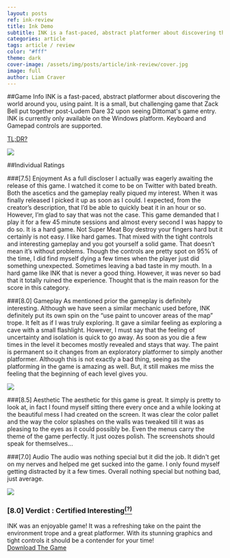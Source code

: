 ```yaml
---
layout: posts
ref: ink-review
title: Ink Demo
subtitle: INK is a fast-paced, abstract platformer about discovering the world around you, using paint.
categories: article
tags: article / review
color: "#fff"
theme: dark
cover-image: /assets/img/posts/article/ink-review/cover.jpg
image: full
author: Liam Craver
---
```

##Game Info
INK is a fast-paced, abstract platformer about discovering the world around you, using paint.
It is a small, but challenging game that Zack Bell put together post-Ludem Dare 32 upon seeing Dittomat's game entry.
INK is currently only available on the Windows platform. Keyboard and Gamepad controls are supported.

<a class="line-s" href="#end">TL;DR?</a>

<div class="image-wrapper">
  <img class="center full-width" src="/assets/img/posts/article/{{page.ref}}/screenshot1.gif">
</div>

##Individual Ratings

###[7.5] Enjoyment
As a full discloser I actually was eagerly awaiting the release of this game. I watched it come to be on Twitter
with bated breath. Both the ascetics and the gameplay really piqued my interest. When it was finally released I
picked it up as soon as I could. I expected, from the creator’s description, that I’d be able to quickly beat it
in an hour or so. However, I’m glad to say that was not the case. This game demanded that I play it for a few 45
minute sessions and almost every second I was happy to do so. It is a hard game. Not Super Meat Boy destroy your
fingers hard but it certainly is not easy. I like hard games. That mixed with the tight controls and interesting
gameplay and you got yourself a solid game. That doesn’t mean it’s without problems. Though the controls are pretty
spot on 95% of the time, I did find myself dying a few times when the player just did something unexpected. Sometimes
leaving a bad taste in my mouth. In a hard game like INK that is never a good thing. However,
it was never so bad that it totally ruined the experience. Thought that is the main reason for the score in this category.

###[8.0] Gameplay
As mentioned prior the gameplay is definitely interesting. Although we have seen a similar mechanic used before, INK definitely put its own spin on the “use paint to uncover areas of the map” trope. It felt as if I was truly exploring. It gave a similar feeling as exploring a cave with a small flashlight. However, I must say that the feeling of uncertainty and isolation is quick to go away. As soon as you die a few times in the level it becomes mostly revealed and stays that way. The paint is permanent so it changes from an exploratory platformer to simply another platformer. Although this is not exactly a bad thing, seeing as the platforming in the game is amazing as well. But, it still makes me miss the feeling that the beginning of each level gives you.

<div class="image-wrapper">
  <img class="center full-width" src="/assets/img/posts/article/{{page.ref}}/screenshot2.gif">
</div>

###[8.5] Aesthetic
The aesthetic for this game is great. It simply is pretty to look at, in fact I found myself sitting there every once and a while looking at the beautiful mess I had created on the screen. It was clear the color pallet and the way the color splashes on the walls was tweaked till it was as pleasing to the eyes as it could possibly be. Even the menus carry the theme of the game perfectly. It just oozes polish. The screenshots should speak for themselves...

###[7.0] Audio
The audio was nothing special but it did the job. It didn't get on my nerves and helped me get sucked into the game. I only found myself getting distracted by it a few times. Overall nothing special but nothing bad, just average.

<div class="image-wrapper">
  <img class="center full-width" src="/assets/img/posts/article/{{page.ref}}/screenshot3.gif">
</div>

<h3 id="end">[8.0] Verdict : Certified Interesting<a href="/article/rating-system"><sup>(?)</sup></a></h3>
INK was an enjoyable game! It was a refreshing take on the paint the environment trope and a great platformer. With its
stunning graphics and tight controls it should be a contender for your time!

<div class="button-wrapper">
<a class="float one border" href="http://zackbellgames.itch.io/ink">Download The Game</a>
</div>
